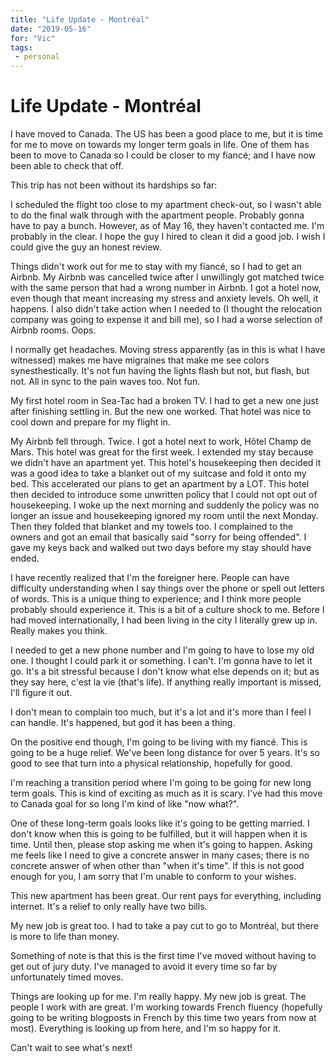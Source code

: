 ```yaml
---
title: "Life Update - Montréal" 
date: "2019-05-16"
for: "Vic"
tags:
 - personal
---
```


# Life Update - Montréal

I have moved to Canada. The US has been a good place to me, but it is time for me to move on towards my longer term goals in life. One of them has been to move to Canada so I could be closer to my fiancé; and I have now been able to check that off.

This trip has not been without its hardships so far:

I scheduled the flight too close to my apartment check-out, so I wasn't able to do the final walk through with the apartment people. Probably gonna have to pay a bunch. However, as of May 16, they haven't contacted me. I'm probably in the clear. I hope the guy I hired to clean it did a good job. I wish I could give the guy an honest review.

Things didn't work out for me to stay with my fiancé, so I had to get an Airbnb. My Airbnb was cancelled twice after I unwillingly got matched twice with the same person that had a wrong number in Airbnb. I got a hotel now, even though that meant increasing my stress and anxiety levels. Oh well, it happens. I also didn't take action when I needed to (I thought the relocation company was going to expense it and bill me), so I had a worse selection of Airbnb rooms. Oops.

I normally get headaches. Moving stress apparently (as in this is what I have witnessed) makes me have migraines that make me see colors synesthestically. It's not fun having the lights flash but not, but flash, but not. All in sync to the pain waves too. Not fun.

My first hotel room in Sea-Tac had a broken TV. I had to get a new one just after finishing settling in. But the new one worked. That hotel was nice to cool down and prepare for my flight in. 

My Airbnb fell through. Twice. I got a hotel next to work, Hôtel Champ de Mars. This hotel was great for the first week. I extended my stay because we didn't have an apartment yet. This hotel's housekeeping then decided it was a good idea to take a blanket out of my suitcase and fold it onto my bed. This accelerated our plans to get an apartment by a LOT. This hotel then decided to introduce some unwritten policy that I could not opt out of housekeeping. I woke up the next morning and suddenly the policy was no longer an issue and housekeeping ignored my room until the next Monday. Then they folded that blanket and my towels too. I complained to the owners and got an email that basically said "sorry for being offended". I gave my keys back and walked out two days before my stay should have ended.

I have recently realized that I'm the foreigner here. People can have difficulty understanding when I say things over the phone or spell out letters of words. This is a unique thing to experience; and I think more people probably should experience it. This is a bit of a culture shock to me. Before I had moved internationally, I had been living in the city I literally grew up in. Really makes you think.

I needed to get a new phone number and I'm going to have to lose my old one. I thought I could park it or something. I can't. I'm gonna have to let it go. It's a bit stressful because I don't know what else depends on it; but as they say here, c'est la vie (that's life). If anything really important is missed, I'll figure it out.

I don't mean to complain too much, but it's a lot and it's more than I feel I can handle. It's happened, but god it has been a thing.

On the positive end though, I'm going to be living with my fiancé. This is going to be a huge relief. We've been long distance for over 5 years. It's so good to see that turn into a physical relationship, hopefully for good.

I'm reaching a transition period where I'm going to be going for new long term goals. This is kind of exciting as much as it is scary. I've had this move to Canada goal for so long I'm kind of like "now what?". 

One of these long-term goals looks like it's going to be getting married. I don't know when this is going to be fulfilled, but it will happen when it is time. Until then, please stop asking me when it's going to happen. Asking me feels like I need to give a concrete answer in many cases; there is no concrete answer of when other than "when it's time". If this is not good enough for you, I am sorry that I'm unable to conform to your wishes.

This new apartment has been great. Our rent pays for everything, including internet. It's a relief to only really have two bills.

My new job is great too. I had to take a pay cut to go to Montréal, but there is more to life than money.

Something of note is that this is the first time I've moved without having to get out of jury duty. I've managed to avoid it every time so far by unfortunately timed moves.

Things are looking up for me. I'm really happy. My new job is great. The people I work with are great. I'm working towards French fluency (hopefully going to be writing blogposts in French by this time two years from now at most). Everything is looking up from here, and I'm so happy for it.

Can't wait to see what's next!
